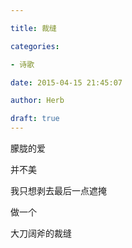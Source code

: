 ```yaml
---

title: 裁缝

categories:

- 诗歌

date: 2015-04-15 21:45:07

author: Herb

draft: true
---
```


朦胧的爱

并不美

我只想剥去最后一点遮掩

做一个

大刀阔斧的裁缝
